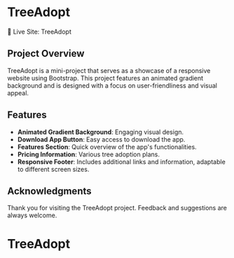 # TreeAdopt

🔗 Live Site: TreeAdopt

## Project Overview
TreeAdopt is a mini-project that serves as a showcase of a responsive website using Bootstrap. This project features an animated gradient background and is designed with a focus on user-friendliness and visual appeal.

## Features
- **Animated Gradient Background**: Engaging visual design.
- **Download App Button**: Easy access to download the app.
- **Features Section**: Quick overview of the app's functionalities.
- **Pricing Information**: Various tree adoption plans.
- **Responsive Footer**: Includes additional links and information, adaptable to different screen sizes.

## Acknowledgments
Thank you for visiting the TreeAdopt project. Feedback and suggestions are always welcome.

# TreeAdopt
